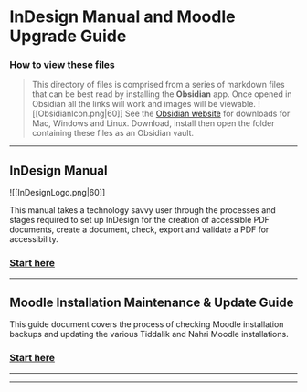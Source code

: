 # InDesign Manual and Moodle Upgrade Guide

### How to view these files

> This directory of files is comprised from a series of markdown files that can be best read by installing the **Obsidian** app.
> Once opened in Obsidian all the links will work and images will be viewable.
> ![[ObsidianIcon.png|60]]
> See the [Obsidian website](https://obsidian.md/) for downloads for Mac, Windows and Linux.
> Download, install then open the folder containing these files as an Obsidian vault.

---
## InDesign Manual

![[InDesignLogo.png|60]]

This manual takes a technology savvy user through the processes and stages required to set up InDesign for the creation of accessible PDF documents, create a document, check, export and validate a PDF for accessibility.
### [Start here](obsidian://open?vault=InDesign-Use&file=Indesign%20Manual%2F00-navigation-guide) 

---
## Moodle Installation Maintenance & Update Guide

This guide document covers the process of checking Moodle installation backups and updating the various Tiddalik and Nahri Moodle installations.

### [Start here](obsidian://open?vault=InDesign-Use&file=Moodle%20Administration%2F00-Moodle-maintenance-guide) 
---
---


